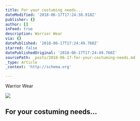 ```yaml
---
title: For your costuming needs...
dateModified: '2018-06-17T17:24:38.918Z'
publisher: {}
author: []
inFeed: true
description: Warrior Wear
via: {}
datePublished: '2018-06-17T17:24:49.760Z'
starred: false
datePublishedOriginal: '2018-06-17T17:24:49.760Z'
sourcePath: _posts/2018-06-17-for-your-costuming-needs.md
_type: Article
_context: 'http://schema.org'

---
```

Warrior Wear

<article style=""><img src="https://the-grid-user-content.s3-us-west-2.amazonaws.com/efb12705-045e-4c07-801e-77cc91527ecf.jpg" /><h1>For your costuming needs...</h1></article>